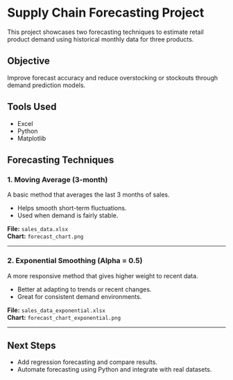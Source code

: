 # Supply Chain Forecasting Project

This project showcases two forecasting techniques to estimate retail product demand using historical monthly data for three products.

## Objective
Improve forecast accuracy and reduce overstocking or stockouts through demand prediction models.

## Tools Used
- Excel
- Python
- Matplotlib

## Forecasting Techniques

### 1. Moving Average (3-month)
A basic method that averages the last 3 months of sales.

- Helps smooth short-term fluctuations.
- Used when demand is fairly stable.

**File:** `sales_data.xlsx`  
**Chart:** `forecast_chart.png`

---

### 2. Exponential Smoothing (Alpha = 0.5)
A more responsive method that gives higher weight to recent data.

- Better at adapting to trends or recent changes.
- Great for consistent demand environments.

**File:** `sales_data_exponential.xlsx`  
**Chart:** `forecast_chart_exponential.png`

---

## Next Steps
- Add regression forecasting and compare results.
- Automate forecasting using Python and integrate with real datasets.
